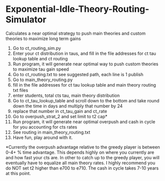 # Exponential-Idle-Theory-Routing-Simulator
Calculates a near optimal strategy to push main theories and custom theories to maximize long term gains

1) Go to ct_routing_sim.py
2) Enter your ct distribution in taus, and fill in the file addresses for ct tau lookup table and ct routing
3) Run program, it will generate near optimal way to push custom theories to maximize tau gain speed
4) Go to ct_routing.txt to see suggested path, each line is 1 publish
5) Go to main_theory_routing.py
6)  fill in the file addresses for ct tau lookup table and main theory routing txt files
7) enter students, total cts tau, main theory distribution
8) Go to ct_tau_lookup_table and scroll down to the bottom and take round down the time in days and multiply that number by 24
9) replace that number in ct_tau_gain and ct_rate
10) Go to overpush_strat_2 and set limit to t2 cap*
11) Run program, it will generate near optimal overpush and cash in cycle for you accounting for cts rates
12) See routing in main_theory_routing.txt
13) Have fun, play around with it.

*Currently the overpush advantage relative to the greedy player is between 0-4+ % time advantage. This depends highly on where you currently are and how fast your cts are. In other to catch up to the greedy player, you will eventually have to equalize all main theory rates. I highly recommend you do NOT set t2 higher than e700 to e710. 
The cash in cycle takes 7-10 years at this point. 
